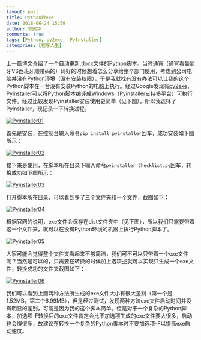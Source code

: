 ```yaml
---
layout: post
title: Python转exe
date: 2018-06-24 15:59
author: 曾宪华
comments: true
tags: [Python, py2exe， PyInstaller]
categories: [程序人生]
---
```

<p>上一篇<span style="text-decoration: none;"><a href="hhttp://www.xianhuazeng.com/cn/2018/06/18/modify-word-with-python/" target="_blank">博文</a></span>介绍了一个自动更新.docx文件的<span style="text-decoration: none;"><a href="https://www.python.org" target="_blank">Python</a></span>脚本。当时通宵（通宵看葡萄牙VS西班牙顺带码的）码好的时候想着怎么分享给整个部门使用，考虑到公司电脑并没有Python环境（没有安装权限），于是我就找有没有办法可以让我的这个Python脚本在一台没有安装Python的电脑上执行。经过Google发现有<span style="text-decoration: none;"><a href="http://www.py2exe.org" target="_blank">py2exe</a></span>、<span style="text-decoration: none;"><a href="http://www.pyinstaller.org" target="_blank">Pyinstaller</a></span>可以将Python脚本编译成Windows（Pyinstaller支持多平台）可执行文件。经过比较发现Pyinstaller安装使用更简单（见下图），所以我选择了Pyinstaller，现记录一下转换过程。</p>
<p><a href="http://www.xianhuazeng.com/cn/images/2018/06/Pyinstaller01.jpg"><img class="aligncenter size-full" src="http://www.xianhuazeng.com/cn/images/2018/06/Pyinstaller01.jpg" alt="Pyinstaller01" /></a></p>
首先是安装，在控制台输入命令<code>pip install pyinstaller</code>回车，成功安装如下图所示：
<p><a href="http://www.xianhuazeng.com/cn/images/2018/06/Pyinstaller02.jpg"><img class="aligncenter size-full" src="http://www.xianhuazeng.com/cn/images/2018/06/Pyinstaller02.jpg" alt="Pyinstaller02" /></a></p>
接下来是使用，在脚本所在目录下输入命令<code>pyinstaller Checklist.py</code>回车，转换成功如下图所示：
<p><a href="http://www.xianhuazeng.com/cn/images/2018/06/Pyinstaller03.jpg"><img class="aligncenter size-full" src="http://www.xianhuazeng.com/cn/images/2018/06/Pyinstaller03.jpg" alt="Pyinstaller03" /></a></p>
打开脚本所在目录，可以看到多了三个文件夹和一个文件，截图如下：
<p><a href="http://www.xianhuazeng.com/cn/images/2018/06/Pyinstaller04.jpg"><img class="aligncenter size-full" src="http://www.xianhuazeng.com/cn/images/2018/06/Pyinstaller04.jpg" alt="Pyinstaller04" /></a></p>
根据官网的说明，exe文件会保存在dist文件夹中（见下图），所以我们只需要带着这一个文件夹，就可以在没有Python环境的机器上执行Python脚本了。
<p><a href="http://www.xianhuazeng.com/cn/images/2018/06/Pyinstaller05.jpg"><img class="aligncenter size-full" src="http://www.xianhuazeng.com/cn/images/2018/06/Pyinstaller05.jpg" alt="Pyinstaller05" /></a></p>
大家可能会觉得整个文件夹看起来不够简洁，我们可不可以只带着一个exe文件呢？当然是可以的，只需要在转换的时候加上选项<span style="text-decoration: none;"><a href="https://pyinstaller.readthedocs.io/en/v3.3.1/usage.html#what-to-generate" target="_blank">-F</a></span>就可以实现只生成一个exe文件，转换成功的文件夹截图如下：
<p><a href="http://www.xianhuazeng.com/cn/images/2018/06/Pyinstaller06.jpg"><img class="aligncenter size-full" src="http://www.xianhuazeng.com/cn/images/2018/06/Pyinstaller06.jpg" alt="Pyinstaller06" /></a></p>
我们可以看到上面两种方法所生成的exe文件大小有很大差别（第一个是1.52MB，第二个6.99MB），但是经过测试，发现两种方法exe文件启动时间并没有明显的差别，可能是因为我的这个脚本简单。但是对于一个复杂的Python脚本，加选项-F转换后的exe文件肯定会比不加选项生成的exe文件要大很多，启动也会慢很多，故建议在转换一个复杂的Python脚本时不要加选项-F以提高exe启动速度。